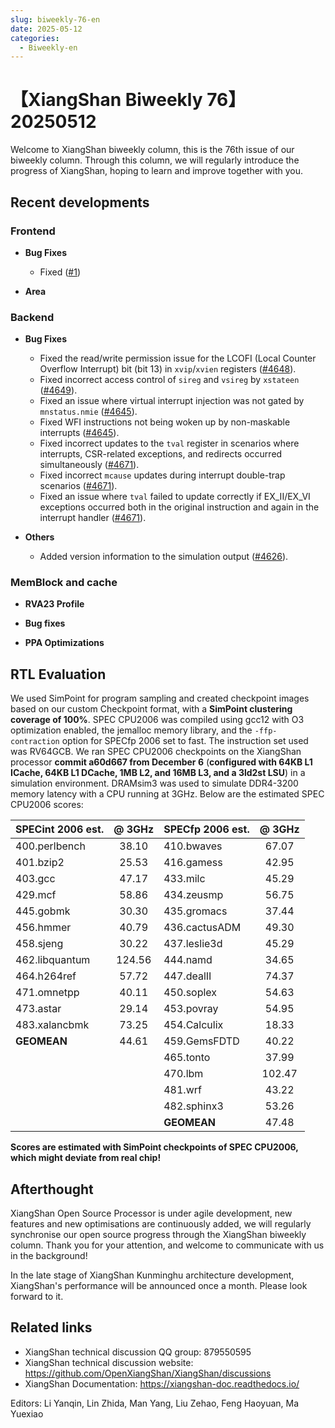 ```yaml
---
slug: biweekly-76-en
date: 2025-05-12
categories:
  - Biweekly-en
---
```


# 【XiangShan Biweekly 76】20250512

Welcome to XiangShan biweekly column, this is the 76th issue of our biweekly column. Through this column, we will regularly introduce the progress of XiangShan, hoping to learn and improve together with you.

<!-- more -->
## Recent developments

### Frontend

- **Bug Fixes**
    - Fixed ([#1](https://github.com/OpenXiangShan/XiangShan/pull/1))

- **Area**

### Backend

* **Bug Fixes**

  * Fixed the read/write permission issue for the LCOFI (Local Counter Overflow Interrupt) bit (bit 13) in `xvip`/`xvien` registers ([#4648](https://github.com/OpenXiangShan/XiangShan/pull/4648)).
  * Fixed incorrect access control of `sireg` and `vsireg` by `xstateen` ([#4649](https://github.com/OpenXiangShan/XiangShan/pull/4649)).
  * Fixed an issue where virtual interrupt injection was not gated by `mnstatus.nmie` ([#4645](https://github.com/OpenXiangShan/XiangShan/pull/4645)).
  * Fixed WFI instructions not being woken up by non-maskable interrupts ([#4645](https://github.com/OpenXiangShan/XiangShan/pull/4645)).
  * Fixed incorrect updates to the `tval` register in scenarios where interrupts, CSR-related exceptions, and redirects occurred simultaneously ([#4671](https://github.com/OpenXiangShan/XiangShan/pull/4671)).
  * Fixed incorrect `mcause` updates during interrupt double-trap scenarios ([#4671](https://github.com/OpenXiangShan/XiangShan/pull/4671)).
  * Fixed an issue where `tval` failed to update correctly if EX\_II/EX\_VI exceptions occurred both in the original instruction and again in the interrupt handler ([#4671](https://github.com/OpenXiangShan/XiangShan/pull/4671)).

* **Others**

  * Added version information to the simulation output ([#4626](https://github.com/OpenXiangShan/XiangShan/pull/4626)).


### MemBlock and cache

- **RVA23 Profile**

- **Bug fixes**

- **PPA Optimizations**

## RTL Evaluation

We used SimPoint for program sampling and created checkpoint images based on our custom Checkpoint format, with a **SimPoint clustering coverage of 100%**. SPEC CPU2006 was compiled using gcc12 with O3 optimization enabled, the jemalloc memory library, and the `-ffp-contraction` option for SPECfp 2006 set to fast. The instruction set used was RV64GCB. We ran SPEC CPU2006 checkpoints on the XiangShan processor **commit a60d667 from December 6** (**configured with 64KB L1 ICache, 64KB L1 DCache, 1MB L2, and 16MB L3, and a 3ld2st LSU**) in a simulation environment. DRAMsim3 was used to simulate DDR4-3200 memory latency with a CPU running at 3GHz. Below are the estimated SPEC CPU2006 scores:

| SPECint 2006 est. | @ 3GHz | SPECfp 2006 est.  | @ 3GHz |
| :---------------- | :----: | :---------------- | :----: |
| 400.perlbench     | 38.10  | 410.bwaves        | 67.07  |
| 401.bzip2         | 25.53  | 416.gamess        | 42.95  |
| 403.gcc           | 47.17  | 433.milc          | 45.29  |
| 429.mcf           | 58.86  | 434.zeusmp        | 56.75  |
| 445.gobmk         | 30.30  | 435.gromacs       | 37.44  |
| 456.hmmer         | 40.79  | 436.cactusADM     | 49.30  |
| 458.sjeng         | 30.22  | 437.leslie3d      | 45.29  |
| 462.libquantum    | 124.56 | 444.namd          | 34.65  |
| 464.h264ref       | 57.72  | 447.dealII        | 74.37  |
| 471.omnetpp       | 40.11  | 450.soplex        | 54.63  |
| 473.astar         | 29.14  | 453.povray        | 54.95  |
| 483.xalancbmk     | 73.25  | 454.Calculix      | 18.33  |
| **GEOMEAN**       | 44.61  | 459.GemsFDTD      | 40.22  |
|                   |        | 465.tonto         | 37.99  |
|                   |        | 470.lbm           | 102.47 |
|                   |        | 481.wrf           | 43.22  |
|                   |        | 482.sphinx3       | 53.26  |
|                   |        | **GEOMEAN**       | 47.48  |

**Scores are estimated with SimPoint checkpoints of SPEC CPU2006, which might deviate from real chip!**

## Afterthought

XiangShan Open Source Processor is under agile development, new features and new optimisations are continuously added, we will regularly synchronise our open source progress through the XiangShan biweekly column. Thank you for your attention, and welcome to communicate with us in the background!

In the late stage of XiangShan Kunminghu architecture development, XiangShan's performance will be announced once a month. Please look forward to it.

## Related links

* XiangShan technical discussion QQ group: 879550595
* XiangShan technical discussion website: https://github.com/OpenXiangShan/XiangShan/discussions
* XiangShan Documentation: https://xiangshan-doc.readthedocs.io/

Editors: Li Yanqin, Lin Zhida, Man Yang, Liu Zehao, Feng Haoyuan, Ma Yuexiao